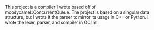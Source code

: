 This project is a compiler I wrote based off of moodycamel::ConcurrentQueue. The project is based on a singular data structure, but I wrote it the parser to mirror its usage in C++ or Python. 
I wrote the lexer, parser, and compiler in OCaml.
